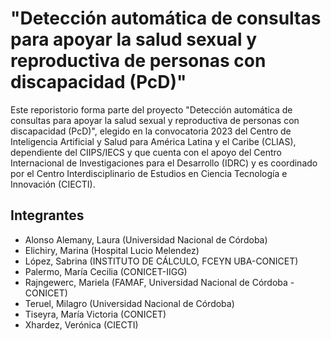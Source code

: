 # "Detección automática de consultas para apoyar la salud sexual y reproductiva de personas con discapacidad (PcD)"

Este reporistorio forma parte del proyecto "Detección automática de consultas para apoyar la salud sexual y reproductiva de personas con discapacidad (PcD)", elegido en la convocatoria 2023 del Centro de Inteligencia Artificial y Salud para América Latina y el Caribe (CLIAS), dependiente del CIIPS/IECS y que cuenta con el apoyo del Centro Internacional de Investigaciones para el Desarrollo (IDRC) y es coordinado por el Centro Interdisciplinario de Estudios en Ciencia Tecnología e Innovación (CIECTI).

## Integrantes
- Alonso Alemany, Laura (Universidad Nacional de Córdoba)
- Elichiry, Marina (Hospital Lucio Melendez)
- López, Sabrina (INSTITUTO DE CÁLCULO, FCEYN UBA-CONICET)
- Palermo, María Cecilia (CONICET-IIGG)
- Rajngewerc, Mariela (FAMAF, Universidad Nacional de Córdoba - CONICET)
- Teruel, Milagro (Universidad Nacional de Córdoba)
- Tiseyra, María Victoria (CONICET)
- Xhardez, Verónica (CIECTI)
